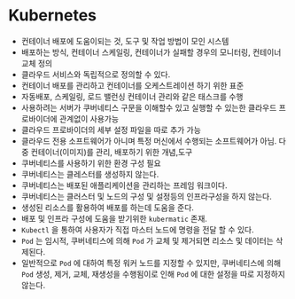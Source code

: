 # Kubernetes

- 컨테이너 배포에 도움이되는 것, 도구 및 작업 방법이 모인 시스템
- 배포하는 방식, 컨테이너 스케일링, 컨테이너가 실패할 경우의 모니터링, 컨테이너 교체 정의
- 클라우드 서비스와 독립적으로 정의할 수 있다.
- 컨테이너 배포를 관리하고 컨테이너를 오케스트레이션 하기 위한 표준
- 자동배포, 스케일링, 로드 밸런싱 컨테이너 관리와 같은 태스크를 수행
- 사용하려는 서버가 쿠버네티스 구문을 이해할수 있고 실행할 수 있는한 클라우드 프로바이더에 관계없이 사용가능
- 클라우드 프로바이더의 세부 설정 파일을 따로 추가 가능
- 클라우드 전용 소프트웨어가 아니며 특정 머신에서 수행되는 소프트웨어가 아님. 다중 컨테이너(이미지)를 관리, 배포하기 위한 개념,도구
- 쿠버네티스를 사용하기 위한 환경 구성 필요
- 쿠버네티스는 클레스터를 생성하지 않는다.
- 쿠버네티스는 배포된 애플리케이션을 관리하는 프레임 워크이다.
- 쿠버네티스는 클러스터 및 노드의 구성 및 설정등의 인프라구성을 하지 않는다.
- 생성된 리소스를 활용하여 배포를 하는데 도움을 준다.
- 배포 및 인프라 구성에 도움을 받기위한 `kubermatic` 존재.
- `Kubectl` 을 통하여 사용자가 직접 마스터 노드에 명령을 전달 할 수 있다.
- `Pod` 는 임시적, 쿠버네티스에 의해 `Pod` 가 교체 및 제거되면 리소스 및 데이터는 삭제된다.
- 일반적으로 `Pod` 에 대하여 특정 워커 노드를 지정할 수 있지만, 쿠버네티스에 의해 `Pod` 생성, 제거, 교체, 재생성을 수행됨이로 인해 `Pod` 에 대한 설정을 따로 지정하지 않는다.
